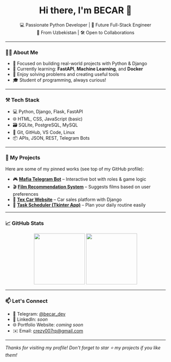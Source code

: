 <h1 align="center">Hi there, I'm BECAR 👋</h1>

<p align="center">
  💻 Passionate Python Developer | 🚀 Future Full-Stack Engineer <br>
  📍 From Uzbekistan | 🛠 Open to Collaborations
</p>

---

### 👨‍💻 About Me

- 🎯 Focused on building real-world projects with Python & Django  
- 🌱 Currently learning: **FastAPI**, **Machine Learning**, and **Docker**  
- 🧩 Enjoy solving problems and creating useful tools  
- 🎓 Student of programming, always curious!

---

### ⚒ Tech Stack

- 💻 Python, Django, Flask, FastAPI  
- 🌐 HTML, CSS, JavaScript (basic)  
- 🗃 SQLite, PostgreSQL, MySQL  
- 🔧 Git, GitHub, VS Code, Linux  
- 📦 APIs, JSON, REST, Telegram Bots

---

### 🚀 My Projects

Here are some of my pinned works (see top of my GitHub profile):

- 🎮 **[Mafia Telegram Bot](https://github.com/becar_dev/mafia-bot)** – Interactive bot with roles & game logic  
- 🎬 **[Film Recommendation System](https://github.com/becar_dev/film-recommendation)** – Suggests films based on user preferences  
- 🚗 **[Tex Car Website](https://github.com/becar_dev/tex-car-website)** – Car sales platform with Django  
- 📅 **[Task Scheduler (Tkinter App)](https://github.com/becar_dev/tkinter-scheduler)** – Plan your daily routine easily

---

### 📈 GitHub Stats

<p align="center">
  <img src="https://github-readme-stats.vercel.app/api?username=becar_dev&show_icons=true&theme=radical" height="160"/>
  <img src="https://github-readme-stats.vercel.app/api/top-langs/?username=becar_dev&layout=compact&theme=radical" height="160"/>
</p>

---

### 📫 Let's Connect

- 📩 Telegram: [@becar_dev](https://t.me/becar_dev)  
- 💼 LinkedIn: *soon*  
- 🌐 Portfolio Website: *coming soon*  
- ✉️ Email: crezy007rp@gmail.com

---

*Thanks for visiting my profile! Don't forget to star ⭐ my projects if you like them!*
